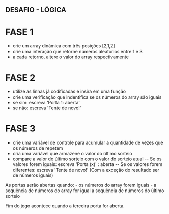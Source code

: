  ## DESAFIO - LÓGICA 

# FASE 1
- crie um array dinâmica com três posições [2,1,2]
- crie uma interação que retorne números aleatorios entre 1 e 3
- a cada retorno, altere o valor do array respectivamente

# FASE 2

- utilize as linhas já codificadas e insira em uma função
- crie uma verificação que indentifica se os números do array são iguais 
- se sim: escreva 'Porta 1: aberta'
- se não: escreva 'Tente de novo!'

# FASE 3

- crie uma variável de controle para acumular a quantidade de vezes que os números de repetem 
- cria uma variável que armazene o valor do último sorteio 
- compare a valor do último sorteio com o valor do sorteio atual
-- Se os valores forem iguais: escreva 'Porta (x)' : aberta
-- Se os valores forem diferentes:
        escreva 'Tente de novo!' (Com a exceção do resultado ser de números iguais)

As portas serão abertas quando:
    - os números do array forem iguais 
    - a sequência de números do array for igual a sequência de números do último sorteio

Fim do jogo acontece quando a terceira porta for aberta.
